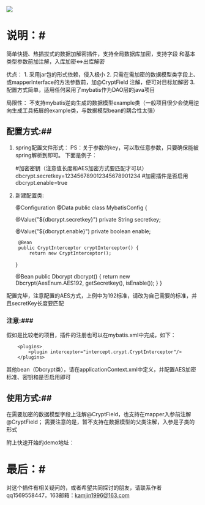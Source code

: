 ![](https://ftp.bmp.ovh/imgs/2019/12/9fdfb3fbd3e6225d.jpeg)


# 说明：#

简单快捷、热插拔式的数据加解密插件，支持全局数据库加密，支持字段 和基本类型参数前加注解，入库加密<=>出库解密

优点：
    1. 采用jar包的形式依赖，侵入极小
    2. 只需在需加密的数据模型类字段上、或mapperInterface的方法参数前，加@CryptField 注解，便可对目标加解密
    3. 配置方式简单，适用任何采用了mybatis作为DAO层的java项目

局限性：
   不支持mybatis逆向生成的数据模型example类（一般项目很少会使用逆向生成工具拓展的example类，与数据模型bean的耦合性太强）

## 配置方式:##

1. spring配置文件形式：
    PS：关于参数的key，可以取任意参数，只要确保能被spring解析到即可。
    下面是例子：
    
      #加密密钥（注意值长度和AES加密方式要匹配才可以）
      dbcrypt.secretkey=123456789012345678901234
      #加密插件是否启用
      dbcrypt.enable=true

2. 新建配置类:

    @Configuration
    @Data
    public class MybatisConfig {

     @Value("${dbcrypt.secretkey}")
     private String secretkey;

     @Value("${dbcrypt.enable}")
     private boolean enable;

        @Bean
        public CryptInterceptor cryptInterceptor() {
            return new CryptInterceptor();
     }

     @Bean
     public Dbcrypt dbcrypt() {
               return new Dbcrypt(AesEnum.AES192, getSecretkey(), isEnable());
     }
    }

配置完毕，注意配置的AES方式，上例中为192标准，请改为自己需要的标准，并且secretKey长度要匹配


### 注意:###
假如是比较老的项目，插件的注册也可以在mybatis.xml中完成，如下：

        <plugins>
            <plugin interceptor="intercept.crypt.CryptInterceptor"/>
        </plugins>

其他bean（Dbcrypt类），请在applicationContext.xml中定义，并配置AES加密标准、密钥和是否启用即可


## 使用方式:##
在需要加密的数据模型字段上注解@CryptField，也支持在mapper入参前注解@CryptField；
需要注意的是，暂不支持在数据模型的父类注解，入参是子类的形式

附上快速开始的demo地址：

# 最后：#
对这个插件有相关疑问的，或者希望共同探讨的朋友，请联系作者qq1569558447，163邮箱：kamjin1996@163.com

